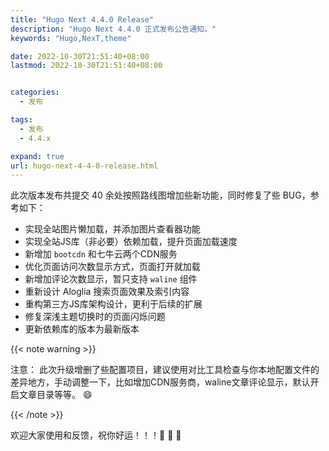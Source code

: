 ```yaml
---
title: "Hugo Next 4.4.0 Release"
description: "Hugo Next 4.4.0 正式发布公告通知。"
keywords: "Hugo,NexT,theme"

date: 2022-10-30T21:51:40+08:00
lastmod: 2022-10-30T21:51:40+08:00


categories:
  - 发布

tags:
  - 发布
  - 4.4.x

expand: true
url: hugo-next-4-4-0-release.html
---
```


此次版本发布共提交 40 余处按照路线图增加些新功能，同时修复了些 BUG，参考如下：

-  实现全站图片懒加载，并添加图片查看器功能
- 实现全站JS库（非必要）依赖加载，提升页面加载速度
- 新增加 `bootcdn` 和七牛云两个CDN服务
- 优化页面访问次数显示方式，页面打开就加载
- 新增加评论次数显示，暂只支持 `waline` 组件
- 重新设计 Aloglia 搜索页面效果及索引内容
- 重构第三方JS库架构设计，更利于后续的扩展
- 修复深浅主题切换时的页面闪烁问题
- 更新依赖库的版本为最新版本

{{< note warning >}}

注意： 此次升级增删了些配置项目，建议使用对比工具检查与你本地配置文件的差异地方，手动调整一下，比如增加CDN服务商，waline文章评论显示，默认开启文章目录等等。 😄

{{< /note >}}

欢迎大家使用和反馈，祝你好运！！！:tada: :tada: :tada:
